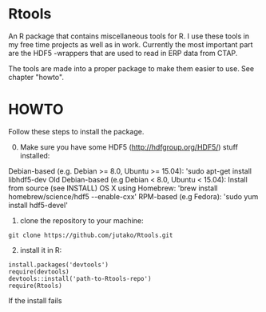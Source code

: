 # Rtools
An R package that contains miscellaneous tools for R. I use these tools in my free time projects as well as in work. Currently the most important part are the HDF5 -wrappers that are used to read in ERP data from CTAP.

The tools are made into a proper package to make them easier to use. See chapter "howto".


# HOWTO

Follow these steps to install the package.

0. Make sure you have some HDF5 (http://hdfgroup.org/HDF5/) stuff installed:

Debian-based (e.g. Debian >= 8.0, Ubuntu >= 15.04): 'sudo apt-get install libhdf5-dev
Old Debian-based (e.g Debian < 8.0, Ubuntu < 15.04): Install from source (see INSTALL)
OS X using Homebrew: 'brew install homebrew/science/hdf5 --enable-cxx'
RPM-based (e.g Fedora): 'sudo yum install hdf5-devel'

1. clone the repository to your machine:
```
git clone https://github.com/jutako/Rtools.git
```

2. install it in R:
```
install.packages('devtools')
require(devtools)
devtools::install('path-to-Rtools-repo')
require(Rtools)
```

If the install fails
